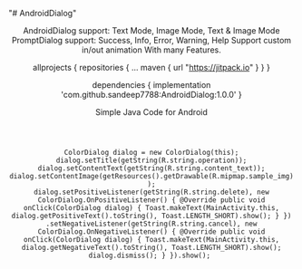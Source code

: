 "# AndroidDialog" 


<p>

<center>
    <bold>
AndroidDialog support: Text Mode, Image Mode, Text & Image Mode
PromptDialog support: Success, Info, Error, Warning, Help
Support custom in/out animation
With many Features.
    </bold>


allprojects {
    repositories {
        ...
        maven { url "https://jitpack.io" }
    }
}







dependencies {
   implementation 'com.github.sandeep7788:AndroidDialog:1.0.0'
}








Simple Java Code for Android


<code>

ColorDialog dialog = new ColorDialog(this);
dialog.setTitle(getString(R.string.operation));
dialog.setContentText(getString(R.string.content_text));
dialog.setContentImage(getResources().getDrawable(R.mipmap.sample_img));
dialog.setPositiveListener(getString(R.string.delete), new ColorDialog.OnPositiveListener() {
    @Override
    public void onClick(ColorDialog dialog) {
        Toast.makeText(MainActivity.this, dialog.getPositiveText().toString(), Toast.LENGTH_SHORT).show();
    }
})
.setNegativeListener(getString(R.string.cancel), new ColorDialog.OnNegativeListener() {
    @Override
    public void onClick(ColorDialog dialog) {
        Toast.makeText(MainActivity.this, dialog.getNegativeText().toString(), Toast.LENGTH_SHORT).show();
        dialog.dismiss();
    }
}).show();
</code>
</center>
</p>
